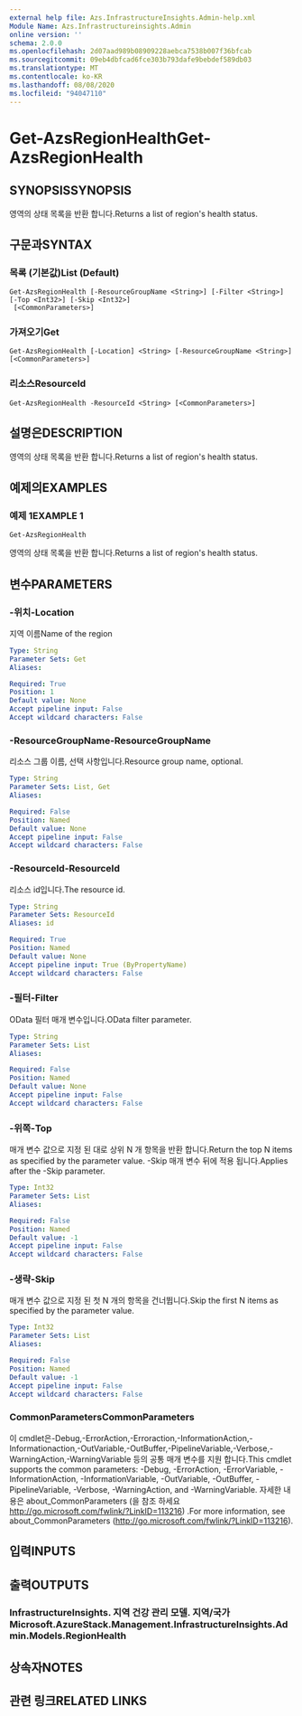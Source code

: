 ```yaml
---
external help file: Azs.InfrastructureInsights.Admin-help.xml
Module Name: Azs.Infrastructureinsights.Admin
online version: ''
schema: 2.0.0
ms.openlocfilehash: 2d07aad989b08909228aebca7538b007f36bfcab
ms.sourcegitcommit: 09eb4dbfcad6fce303b793dafe9bebdef589db03
ms.translationtype: MT
ms.contentlocale: ko-KR
ms.lasthandoff: 08/08/2020
ms.locfileid: "94047110"
---
```

# <span data-ttu-id="0f424-101">Get-AzsRegionHealth</span><span class="sxs-lookup"><span data-stu-id="0f424-101">Get-AzsRegionHealth</span></span>

## <span data-ttu-id="0f424-102">SYNOPSIS</span><span class="sxs-lookup"><span data-stu-id="0f424-102">SYNOPSIS</span></span>
<span data-ttu-id="0f424-103">영역의 상태 목록을 반환 합니다.</span><span class="sxs-lookup"><span data-stu-id="0f424-103">Returns a list of region's health status.</span></span>

## <span data-ttu-id="0f424-104">구문과</span><span class="sxs-lookup"><span data-stu-id="0f424-104">SYNTAX</span></span>

### <span data-ttu-id="0f424-105">목록 (기본값)</span><span class="sxs-lookup"><span data-stu-id="0f424-105">List (Default)</span></span>
```
Get-AzsRegionHealth [-ResourceGroupName <String>] [-Filter <String>] [-Top <Int32>] [-Skip <Int32>]
 [<CommonParameters>]
```

### <span data-ttu-id="0f424-106">가져오기</span><span class="sxs-lookup"><span data-stu-id="0f424-106">Get</span></span>
```
Get-AzsRegionHealth [-Location] <String> [-ResourceGroupName <String>] [<CommonParameters>]
```

### <span data-ttu-id="0f424-107">리소스</span><span class="sxs-lookup"><span data-stu-id="0f424-107">ResourceId</span></span>
```
Get-AzsRegionHealth -ResourceId <String> [<CommonParameters>]
```

## <span data-ttu-id="0f424-108">설명은</span><span class="sxs-lookup"><span data-stu-id="0f424-108">DESCRIPTION</span></span>
<span data-ttu-id="0f424-109">영역의 상태 목록을 반환 합니다.</span><span class="sxs-lookup"><span data-stu-id="0f424-109">Returns a list of region's health status.</span></span>

## <span data-ttu-id="0f424-110">예제의</span><span class="sxs-lookup"><span data-stu-id="0f424-110">EXAMPLES</span></span>

### <span data-ttu-id="0f424-111">예제 1</span><span class="sxs-lookup"><span data-stu-id="0f424-111">EXAMPLE 1</span></span>
```
Get-AzsRegionHealth
```

<span data-ttu-id="0f424-112">영역의 상태 목록을 반환 합니다.</span><span class="sxs-lookup"><span data-stu-id="0f424-112">Returns a list of region's health status.</span></span>

## <span data-ttu-id="0f424-113">변수</span><span class="sxs-lookup"><span data-stu-id="0f424-113">PARAMETERS</span></span>

### <span data-ttu-id="0f424-114">-위치</span><span class="sxs-lookup"><span data-stu-id="0f424-114">-Location</span></span>
<span data-ttu-id="0f424-115">지역 이름</span><span class="sxs-lookup"><span data-stu-id="0f424-115">Name of the region</span></span>

```yaml
Type: String
Parameter Sets: Get
Aliases:

Required: True
Position: 1
Default value: None
Accept pipeline input: False
Accept wildcard characters: False
```

### <span data-ttu-id="0f424-116">-ResourceGroupName</span><span class="sxs-lookup"><span data-stu-id="0f424-116">-ResourceGroupName</span></span>
<span data-ttu-id="0f424-117">리소스 그룹 이름, 선택 사항입니다.</span><span class="sxs-lookup"><span data-stu-id="0f424-117">Resource group name, optional.</span></span>

```yaml
Type: String
Parameter Sets: List, Get
Aliases:

Required: False
Position: Named
Default value: None
Accept pipeline input: False
Accept wildcard characters: False
```

### <span data-ttu-id="0f424-118">-ResourceId</span><span class="sxs-lookup"><span data-stu-id="0f424-118">-ResourceId</span></span>
<span data-ttu-id="0f424-119">리소스 id입니다.</span><span class="sxs-lookup"><span data-stu-id="0f424-119">The resource id.</span></span>

```yaml
Type: String
Parameter Sets: ResourceId
Aliases: id

Required: True
Position: Named
Default value: None
Accept pipeline input: True (ByPropertyName)
Accept wildcard characters: False
```

### <span data-ttu-id="0f424-120">-필터</span><span class="sxs-lookup"><span data-stu-id="0f424-120">-Filter</span></span>
<span data-ttu-id="0f424-121">OData 필터 매개 변수입니다.</span><span class="sxs-lookup"><span data-stu-id="0f424-121">OData filter parameter.</span></span>

```yaml
Type: String
Parameter Sets: List
Aliases:

Required: False
Position: Named
Default value: None
Accept pipeline input: False
Accept wildcard characters: False
```

### <span data-ttu-id="0f424-122">-위쪽</span><span class="sxs-lookup"><span data-stu-id="0f424-122">-Top</span></span>
<span data-ttu-id="0f424-123">매개 변수 값으로 지정 된 대로 상위 N 개 항목을 반환 합니다.</span><span class="sxs-lookup"><span data-stu-id="0f424-123">Return the top N items as specified by the parameter value.</span></span>
<span data-ttu-id="0f424-124">-Skip 매개 변수 뒤에 적용 됩니다.</span><span class="sxs-lookup"><span data-stu-id="0f424-124">Applies after the -Skip parameter.</span></span>

```yaml
Type: Int32
Parameter Sets: List
Aliases:

Required: False
Position: Named
Default value: -1
Accept pipeline input: False
Accept wildcard characters: False
```

### <span data-ttu-id="0f424-125">-생략</span><span class="sxs-lookup"><span data-stu-id="0f424-125">-Skip</span></span>
<span data-ttu-id="0f424-126">매개 변수 값으로 지정 된 첫 N 개의 항목을 건너뜁니다.</span><span class="sxs-lookup"><span data-stu-id="0f424-126">Skip the first N items as specified by the parameter value.</span></span>

```yaml
Type: Int32
Parameter Sets: List
Aliases:

Required: False
Position: Named
Default value: -1
Accept pipeline input: False
Accept wildcard characters: False
```

### <span data-ttu-id="0f424-127">CommonParameters</span><span class="sxs-lookup"><span data-stu-id="0f424-127">CommonParameters</span></span>
<span data-ttu-id="0f424-128">이 cmdlet은-Debug,-ErrorAction,-Erroraction,-InformationAction,-Informationaction,-OutVariable,-OutBuffer,-PipelineVariable,-Verbose,-WarningAction,-WarningVariable 등의 공통 매개 변수를 지원 합니다.</span><span class="sxs-lookup"><span data-stu-id="0f424-128">This cmdlet supports the common parameters: -Debug, -ErrorAction, -ErrorVariable, -InformationAction, -InformationVariable, -OutVariable, -OutBuffer, -PipelineVariable, -Verbose, -WarningAction, and -WarningVariable.</span></span> <span data-ttu-id="0f424-129">자세한 내용은 about_CommonParameters (을 참조 하세요 http://go.microsoft.com/fwlink/?LinkID=113216) .</span><span class="sxs-lookup"><span data-stu-id="0f424-129">For more information, see about_CommonParameters (http://go.microsoft.com/fwlink/?LinkID=113216).</span></span>

## <span data-ttu-id="0f424-130">입력</span><span class="sxs-lookup"><span data-stu-id="0f424-130">INPUTS</span></span>

## <span data-ttu-id="0f424-131">출력</span><span class="sxs-lookup"><span data-stu-id="0f424-131">OUTPUTS</span></span>

### <span data-ttu-id="0f424-132">InfrastructureInsights. 지역 건강 관리 모델. 지역/국가</span><span class="sxs-lookup"><span data-stu-id="0f424-132">Microsoft.AzureStack.Management.InfrastructureInsights.Admin.Models.RegionHealth</span></span>

## <span data-ttu-id="0f424-133">상속자</span><span class="sxs-lookup"><span data-stu-id="0f424-133">NOTES</span></span>

## <span data-ttu-id="0f424-134">관련 링크</span><span class="sxs-lookup"><span data-stu-id="0f424-134">RELATED LINKS</span></span>
